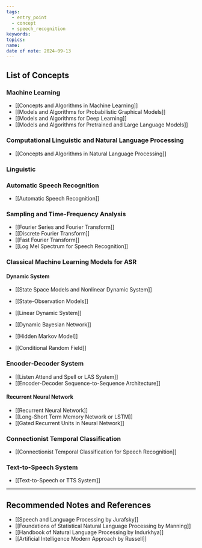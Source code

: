 ```yaml
---
tags:
  - entry_point
  - concept
  - speech_recognition
keywords: 
topics: 
name: 
date of note: 2024-09-13
---
```


## List of Concepts

### Machine Learning

- [[Concepts and Algorithms in Machine Learning]]
- [[Models and Algorithms for Probabilistic Graphical Models]]
- [[Models and Algorithms for Deep Learning]]
- [[Models and Algorithms for Pretrained and Large Language Models]]

### Computational Linguistic and Natural Language Processing

- [[Concepts and Algorithms in Natural Language Processing]]

### Linguistic




### Automatic Speech Recognition

- [[Automatic Speech Recognition]]


### Sampling and Time-Frequency Analysis

- [[Fourier Series and Fourier Transform]]
- [[Discrete Fourier Transform]]
- [[Fast Fourier Transform]]
- [[Log Mel Spectrum for Speech Recognition]]

### Classical Machine Learning Models for ASR

#### Dynamic System

- [[State Space Models and Nonlinear Dynamic System]]
- [[State-Observation Models]]
- [[Linear Dynamic System]]
- [[Dynamic Bayesian Network]]
- [[Hidden Markov Model]]

- [[Conditional Random Field]]


### Encoder-Decoder System

- [[Listen Attend and Spell or LAS System]]
- [[Encoder-Decoder Sequence-to-Sequence Architecture]]

#### Recurrent Neural Network

- [[Recurrent Neural Network]]
- [[Long-Short Term Memory Network or LSTM]]
- [[Gated Recurrent Units in Neural Network]]


### Connectionist Temporal Classification

- [[Connectionist Temporal Classification for Speech Recognition]]


### Text-to-Speech System

- [[Text-to-Speech or TTS System]]




-----------
##  Recommended Notes and References


- [[Speech and Language Processing by Jurafsky]]
- [[Foundations of Statistical Natural Language Processing by Manning]]
- [[Handbook of Natural Language Processing by Indurkhya]]
- [[Artificial Intelligence Modern Approach by Russell]]